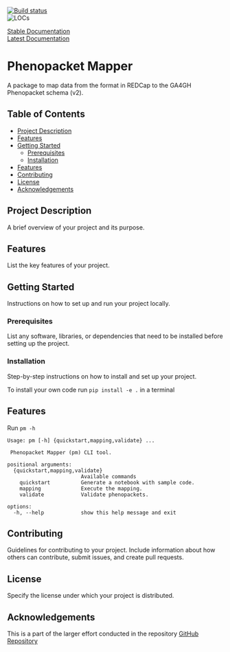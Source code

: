 [![Build status](https://github.com/bih-cei/phenopacket_mapper/workflows/CI/badge.svg)](https://github.com/bih-cei/phenopacket_mapper/actions/workflows/python_ci.yml)  
![LOCs](https://img.shields.io/endpoint?url=https://https://gist.github.com/frehburg/25d4f4d4d222fcb5f266a280b1dd60d4/raw/phenopacket_mapper_locs.JSON)

[Stable Documentation](https://bih-cei.github.io/phenopacket_mapper/stable/)  
[Latest Documentation](https://bih-cei.github.io/phenopacket_mapper/latest/)  

# Phenopacket Mapper

A package to map data from the  format in REDCap to the GA4GH Phenopacket schema (v2).

## Table of Contents

- [Project Description](#project-description)
- [Features](#features)
- [Getting Started](#getting-started)
   - [Prerequisites](#prerequisites)
   - [Installation](#installation)
- [Features](#features)
- [Contributing](#contributing)
- [License](#license)
- [Acknowledgements](#acknowledgements)

## Project Description

A brief overview of your project and its purpose.

## Features

List the key features of your project.

## Getting Started

Instructions on how to set up and run your project locally.

### Prerequisites

List any software, libraries, or dependencies that need to be installed before setting up the project.

### Installation

Step-by-step instructions on how to install and set up your project.

To install your own code run `pip install -e .` in a terminal

## Features

Run `pm -h`

```
Usage: pm [-h] {quickstart,mapping,validate} ...

 Phenopacket Mapper (pm) CLI tool.

positional arguments:
  {quickstart,mapping,validate}
                        Available commands
    quickstart          Generate a notebook with sample code.
    mapping             Execute the mapping.
    validate            Validate phenopackets.

options:
  -h, --help            show this help message and exit
```

## Contributing

Guidelines for contributing to your project. Include information about how others can contribute, submit issues, and create pull requests.

## License

Specify the license under which your project is distributed.

## Acknowledgements
This is a part of the larger effort conducted in the  repository [ GitHub Repository](www.github.com/bih-cei/)
